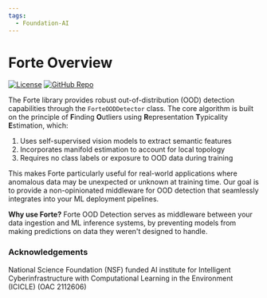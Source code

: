 ```yaml
---
tags:
  - Foundation-AI
---
```


# Forte Overview
[![License](https://img.shields.io/badge/License-MIT-yellow.svg)](https://opensource.org/licenses/MIT)
[![GitHub Repo](https://img.shields.io/badge/GitHub-Repository-black?logo=github&style=flat-square)](https://github.com/ICICLE-ai/forte-api)



The Forte library provides robust out-of-distribution (OOD) detection capabilities through the `ForteOODDetector` class. The core algorithm is built on the principle of **F**inding **O**utliers using **R**epresentation **T**ypicality **E**stimation, which:

1. Uses self-supervised vision models to extract semantic features
2. Incorporates manifold estimation to account for local topology
3. Requires no class labels or exposure to OOD data during training

This makes Forte particularly useful for real-world applications where anomalous data may be unexpected or unknown at training time. Our goal is to provide a non-opinionated middleware for OOD detection that seamlessly integrates into your ML deployment pipelines.

**Why use Forte?**
Forte OOD Detection serves as middleware between your data ingestion and ML inference systems, by preventing models from making predictions on data they weren't designed to handle. 

### Acknowledgements
National Science Foundation (NSF) funded AI institute for Intelligent Cyberinfrastructure with Computational Learning in the Environment (ICICLE) (OAC 2112606)